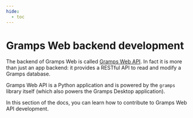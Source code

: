 ```yaml
---
hide:
  - toc
---
```


# Gramps Web backend development

The backend of Gramps Web is called [Gramps Web API](https://github.com/gramps-project/gramps-web-api/). In fact it is more than just an app backend: it provides a RESTful API to read and modify a Gramps database.

Gramps Web API is a Python application and is powered by the `gramps` library itself (which also powers the Gramps Desktop application).

In this section of the docs, you can learn how to contribute to Gramps Web API development.
